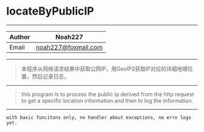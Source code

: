 # locateByPublicIP
---
Author | Noah227
--- | ---
Email | noah227@foxmail.com

---
>  本程序从网络请求结果中获取公网IP，用GeoIP2获取IP对应的详细地理位置，然后记录日志。
---
>  this program is to process the public ip derived from the http request to get a specific location information and
>  then to log the information.
---

    with basic funcitons only, no handler about exceptions, no erro logs yet.
